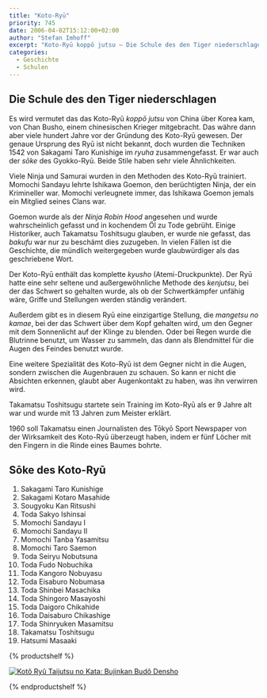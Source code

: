 ```yaml
---
title: "Koto-Ryū"
priority: 745
date: 2006-04-02T15:12:00+02:00
author: "Stefan Imhoff"
excerpt: "Koto-Ryū koppō jutsu – Die Schule des den Tiger niederschlagen, vermutlich von China über Korea gekommen, spezialisiert auf harte Schläge mit den Fingern auf die Nervenzentren."
categories:
  - Geschichte
  - Schulen
---
```


## Die Schule des den Tiger niederschlagen

Es wird vermutet das das Koto-Ryū _koppō jutsu_ von China über Korea kam, von Chan Busho, einem chinesischen Krieger mitgebracht. Das währe dann aber viele hundert Jahre vor der Gründung des Koto-Ryū gewesen. Der genaue Ursprung des Ryū ist nicht bekannt, doch wurden die Techniken 1542 von Sakagami Taro Kunishige im _ryuha_ zusammengefasst. Er war auch der _sōke_ des Gyokko-Ryū. Beide Stile haben sehr viele Ähnlichkeiten.

Viele Ninja und Samurai wurden in den Methoden des Koto-Ryū trainiert. Momochi Sandayu lehrte Ishikawa Goemon, den berüchtigten Ninja, der ein Krimineller war. Momochi verleugnete immer, das Ishikawa Goemon jemals ein Mitglied seines Clans war.

Goemon wurde als der _Ninja Robin Hood_ angesehen und wurde wahrscheinlich gefasst und in kochendem Öl zu Tode gebrüht. Einige Historiker, auch Takamatsu Toshitsugu glauben, er wurde nie gefasst, das _bakufu_ war nur zu beschämt dies zuzugeben. In vielen Fällen ist die Geschichte, die mündlich weitergegeben wurde glaubwürdiger als das geschriebene Wort.

Der Koto-Ryū enthält das komplette _kyusho_ (Atemi-Druckpunkte). Der Ryū hatte eine sehr seltene und außergewöhnliche Methode des _kenjutsu_, bei der das Schwert so gehalten wurde, als ob der Schwertkämpfer unfähig wäre, Griffe und Stellungen werden ständig verändert.

Außerdem gibt es in diesem Ryū eine einzigartige Stellung, die _mangetsu no kamae_, bei der das Schwert über dem Kopf gehalten wird, um den Gegner mit dem Sonnenlicht auf der Klinge zu blenden. Oder bei Regen wurde die Blutrinne benutzt, um Wasser zu sammeln, das dann als Blendmittel für die Augen des Feindes benutzt wurde.

Eine weitere Spezialität des Koto-Ryū ist dem Gegner nicht in die Augen, sondern zwischen die Augenbrauen zu schauen. So kann er nicht die Absichten erkennen, glaubt aber Augenkontakt zu haben, was ihn verwirren wird.

Takamatsu Toshitsugu startete sein Training im Koto-Ryū als er 9 Jahre alt war und wurde mit 13 Jahren zum Meister erklärt.

1960 soll Takamatsu einen Journalisten des Tōkyō Sport Newspaper von der Wirksamkeit des Koto-Ryū überzeugt haben, indem er fünf Löcher mit den Fingern in die Rinde eines Baumes bohrte.

## Sōke des Koto-Ryū

1. Sakagami Taro Kunishige
2. Sakagami Kotaro Masahide
3. Sougyoku Kan Ritsushi
4. Toda Sakyo Ishinsai
5. Momochi Sandayu I
6. Momochi Sandayu II
7. Momochi Tanba Yasamitsu
8. Momochi Taro Saemon
9. Toda Seiryu Nobutsuna
10. Toda Fudo Nobuchika
11. Toda Kangoro Nobuyasu
12. Toda Eisaburo Nobumasa
13. Toda Shinbei Masachika
14. Toda Shingoro Masayoshi
15. Toda Daigoro Chikahide
16. Toda Daisaburo Chikashige
17. Toda Shinryuken Masamitsu
18. Takamatsu Toshitsugu
19. Hatsumi Masaaki

{% productshelf %}

<a class="product" href="http://www.amazon.de/gp/product/3924862214?ie=UTF8&tag=stefanimhoffde-21&linkCode=as2&camp=1638&creative=6742&creativeASIN=3924862214" rel="nofollow noopener noreferrer external" target="_blank">
  <img
    alt="Kotô Ryû Taijutsu no Kata: Bujinkan Budô Densho"
    class="product-cover"
    src="/assets/images/book/koto-ryu-taijutsu-no-kata.jpg"
  />
</a>

{% endproductshelf %}

